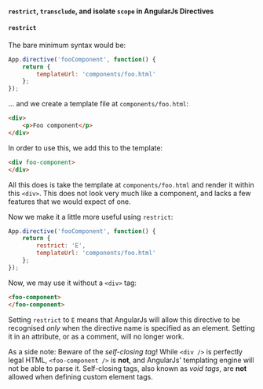 #### `restrict`, `transclude`, and isolate `scope` in AngularJs Directives

#### `restrict`

The bare minimum syntax would be:

```javascript
App.directive('fooComponent', function() {
    return {
        templateUrl: 'components/foo.html'
    };
});
```

&hellip; and we create a template file at `components/foo.html`:

```html
<div>
    <p>Foo component</p>
</div>
```

In order to use this, we add this to the template:

```html
<div foo-component>
</div>
```

All this does is take the template at `components/foo.html`
and render it within this `<div>`.
This does not look very much like a component,
and lacks a few features that we would expect of one.

Now we make it a little more useful using `restrict`:

```javascript
App.directive('fooComponent', function() {
    return {
        restrict: 'E',
        templateUrl: 'components/foo.html'
    };
});
```

Now, we may use it without a `<div>` tag:

```html
<foo-component>
</foo-component>
```

Setting `restrict` to `E` means that AngularJs will allow this directive
to be recognised *only* when the directive name is specified as an element.
Setting it in an attribute, or as a comment, will no longer work.

As a side note: Beware of the *self-closing tag*!
While `<div />` is perfectly legal HTML,
`<foo-component />` is **not**, and AngularJs' templating engine will
not be able to parse it.
Self-closing tags, also known as *void tags*,
are **not** allowed when defining custom element tags.
